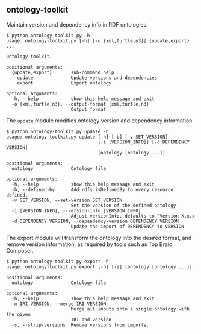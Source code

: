 ## ontology-toolkit

Maintain version and dependency info in RDF ontologies.

```
$ python ontology-toolkit.py -h
usage: ontology-toolkit.py [-h] [-o {xml,turtle,n3}] {update,export} ...

Ontology toolkit.

positional arguments:
  {update,export}       sub-command help
    update              Update versions and dependencies
    export              Export ontology

optional arguments:
  -h, --help            show this help message and exit
  -o {xml,turtle,n3}, --output-format {xml,turtle,n3}
                        Output format
```

The `update` module modifies ontology version and dependency information
```
$ python ontology-toolkit.py update -h
usage: ontology-toolkit.py update [-h] [-b] [-v SET_VERSION]
                                  [-i [VERSION_INFO]] [-d DEPENDENCY VERSION]
                                  [ontology [ontology ...]]

positional arguments:
  ontology              Ontology file

optional arguments:
  -h, --help            show this help message and exit
  -b, --defined-by      Add rdfs:isDefinedBy to every resource defined.
  -v SET_VERSION, --set-version SET_VERSION
                        Set the version of the defined ontology
  -i [VERSION_INFO], --version-info [VERSION_INFO]
                        Adjust versionInfo, defaults to "Version X.x.x
  -d DEPENDENCY VERSION, --dependency-version DEPENDENCY VERSION
                        Update the import of DEPENDENCY to VERSION
```

The export module will transform the ontology into the desired format, and remove version information, as required by tools such as Top Braid Composer.
```
$ python ontology-toolkit.py export -h
usage: ontology-toolkit.py export [-h] [-s] [ontology [ontology ...]]

positional arguments:
  ontology              Ontology file

optional arguments:
  -h, --help            show this help message and exit
  -m IRI VERSION, --merge IRI VERSION
                        Merge all inputs into a single ontology with the given
                        IRI and version
  -s, --strip-versions  Remove versions from imports.
```

